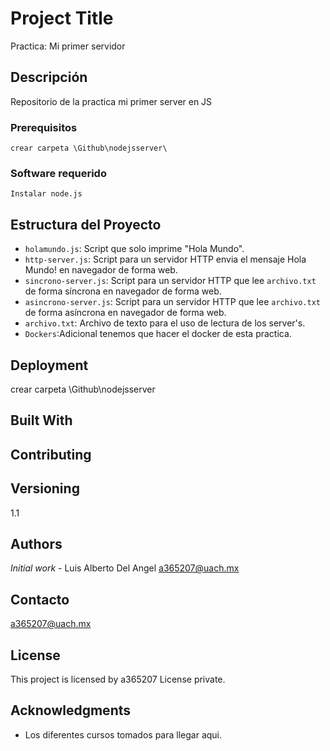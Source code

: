# Project Title
Practica: Mi primer servidor

## Descripción
Repositorio de la practica mi primer server en JS


### Prerequisitos
```
crear carpeta \Github\nodejsserver\
```

### Software requerido
```
Instalar node.js
```

## Estructura del Proyecto

* `holamundo.js`: Script que solo imprime "Hola Mundo".
* `http-server.js`: Script para un servidor HTTP envia el mensaje Hola Mundo! en navegador de forma web.
* `sincrono-server.js`: Script para un servidor HTTP que lee `archivo.txt` de forma síncrona en navegador de forma web.
* `asincrono-server.js`: Script para un servidor HTTP que lee `archivo.txt` de forma asíncrona en navegador de forma web.
* `archivo.txt`: Archivo de texto para el uso de lectura de los server's.
* `Dockers`:Adicional tenemos que hacer el docker de esta practica.

## Deployment
crear carpeta \Github\nodejsserver

## Built With

## Contributing

## Versioning
1.1

## Authors
*Initial work* - Luis Alberto Del Angel
a365207@uach.mx

## Contacto
a365207@uach.mx

## License
This project is licensed by a365207 License private.

## Acknowledgments
* Los diferentes cursos tomados para llegar aqui.
